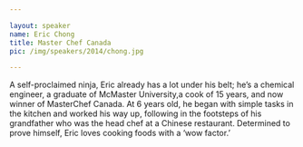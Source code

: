 ```yaml
---

layout: speaker
name: Eric Chong
title: Master Chef Canada
pic: /img/speakers/2014/chong.jpg

---
```


A self-proclaimed ninja, Eric already has a lot under his belt; he’s a chemical engineer, a graduate of McMaster University,a cook of 15 years, and now winner of MasterChef Canada. At 6 years old, he began with simple tasks in the kitchen and worked his way up, following in the footsteps of his grandfather who was the head chef at a Chinese restaurant. Determined to prove himself, Eric loves cooking foods with a ‘wow factor.’
